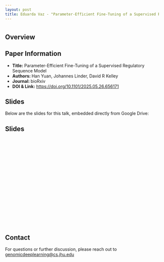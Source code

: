 ```yaml
---
layout: post
title: Eduarda Vaz - "Parameter-Efficient Fine-Tuning of a Supervised Regulatory Sequence Model" (Yuan et al.)
---
```

<h1></h1>

<h2>Overview</h2>
<p>
</p>

<h2>Paper Information</h2>
<ul>
  <li><strong>Title:</strong> Parameter-Efficient Fine-Tuning of a Supervised Regulatory Sequence Model</li>
  <li><strong>Authors: </strong> Han Yuan, Johannes Linder, David R Kelley</li>
  <li><strong>Journal: </strong>bioRxiv</li>
  <li><strong>DOI & Link:</strong> <a href="https://doi.org/10.1101/2025.05.26.656171" target="_blank">https://doi.org/10.1101/2025.05.26.656171</a></li>
</ul>

<h2>Slides</h2>
<p>Below are the slides for this talk, embedded directly from Google Drive:</p>
<h2>Slides</h2>
<div class="iframe-container" style="position: relative; padding-bottom: 56.25%; height: 0; overflow: hidden;">
  <iframe
    src="https://[drive.google.com/file/d/1TWSMVFt0FdWuR1GITrUb__AEALJ0Ar7_/preview"
    width="100%"
    height="100%"
    style="position: absolute; top: 0; left: 0;"
    frameborder="0"
    allowfullscreen>
  </iframe>
</div>

<h2>Contact</h2>
<p>
  For questions or further discussion, please reach out to <a href="genomicdeeplearning@cs.jhu.edu">genomicdeeplearning@cs.jhu.edu</a>
</p>

